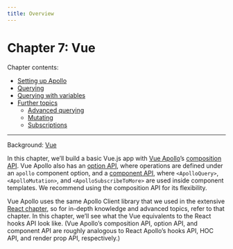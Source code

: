 ```yaml
---
title: Overview
---
```


# Chapter 7: Vue

Chapter contents:

* [Setting up Apollo](setting-up-apollo.md)
* [Querying](querying.md)
* [Querying with variables](querying-with-variables.md)
* [Further topics](further-topics.md)
  * [Advanced querying](further-topics.md#advanced-querying)
  * [Mutating](further-topics.md#mutating)
  * [Subscriptions](further-topics.md#subscriptions)

---

Background: [Vue](../background/vue.md)

In this chapter, we’ll build a basic Vue.js app with [Vue Apollo](https://v4.apollo.vuejs.org/)’s [composition API](https://v4.apollo.vuejs.org/guide-composable/). Vue Apollo also has an [option API](https://v4.apollo.vuejs.org/guide-option/), where operations are defined under an `apollo` component option, and a [component API](https://v4.apollo.vuejs.org/guide-components/#what-are-apollo-components), where `<ApolloQuery>`, `<ApolloMutation>`, and `<ApolloSubscribeToMore>` are used inside component templates. We recommend using the composition API for its flexibility.

Vue Apollo uses the same Apollo Client library that we used in the extensive [React chapter](../react/index.md), so for in-depth knowledge and advanced topics, refer to that chapter. In this chapter, we’ll see what the Vue equivalents to the React hooks API look like. (Vue Apollo’s composition API, option API, and component API are roughly analogous to React Apollo’s hooks API, HOC API, and render prop API, respectively.)
